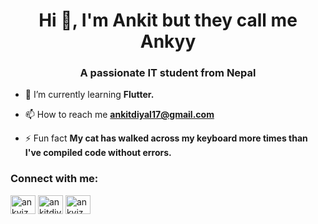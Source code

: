 <h1 align="center">Hi 👋, I'm Ankit but they call me Ankyy</h1>
<h3 align="center">A passionate IT student from Nepal</h3>

- 🌱 I’m currently learning **Flutter.**

- 📫 How to reach me **ankitdiyal17@gmail.com**

- ⚡ Fun fact **My cat has walked across my keyboard more times than I've compiled code without errors.**

<h3 align="left">Connect with me:</h3>
<p align="left">
<a href="https://twitter.com/ankyizwack" target="blank"><img align="center" src="https://raw.githubusercontent.com/rahuldkjain/github-profile-readme-generator/master/src/images/icons/Social/twitter.svg" alt="ankyizwack" height="30" width="40" /></a>
<a href="https://linkedin.com/in/ankitdiyal17" target="blank"><img align="center" src="https://raw.githubusercontent.com/rahuldkjain/github-profile-readme-generator/master/src/images/icons/Social/linked-in-alt.svg" alt="ankitdiyal17" height="30" width="40" /></a>
<a href="https://instagram.com/ankyizwack" target="blank"><img align="center" src="https://raw.githubusercontent.com/rahuldkjain/github-profile-readme-generator/master/src/images/icons/Social/instagram.svg" alt="ankyizwack" height="30" width="40" /></a>
</p>


